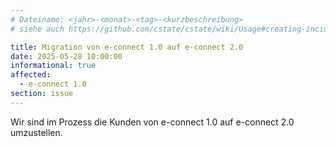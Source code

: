 ```yaml
---
# Dateiname: <jahr>-<monat>-<tag>-<kurzbeschreibung>
# siehe auch https://github.com/cstate/cstate/wiki/Usage#creating-incidents-method-1

title: Migration von e-connect 1.0 auf e-connect 2.0
date: 2025-05-28 10:00:00
informational: true
affected: 
  - e-connect 1.0
section: issue
---
```


Wir sind im Prozess die Kunden von e-connect 1.0 auf e-connect 2.0 umzustellen.
